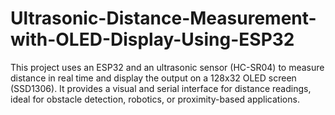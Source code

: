 # Ultrasonic-Distance-Measurement-with-OLED-Display-Using-ESP32
This project uses an ESP32 and an ultrasonic sensor (HC-SR04) to measure distance in real time and display the output on a 128x32 OLED screen (SSD1306). It provides a visual and serial interface for distance readings, ideal for obstacle detection, robotics, or proximity-based applications.
